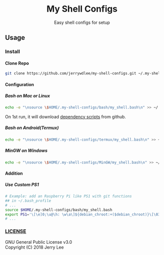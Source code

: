 <h1 align="center">My Shell Configs</h1>
<p align="center">Easy shell configs for setup</p>

## Usage
### Install
#### Clone Repo
```sh
git clone https://github.com/jerrywdlee/my-shell-configs.git ~/.my-shell-configs
```

#### Configuration
##### Bash on Mac or Linux
```sh
echo -e "\nsource \$HOME/.my-shell-configs/bash/my_shell.bash\n" >> ~/.bash_profile && source ~/.bash_profile
```
On 1st run, it will download [dependency scripts](https://github.com/git/git/tree/master/contrib/completion) from github.

##### Bash on Android(Termux)
```sh
echo -e "\nsource \$HOME/.my-shell-configs/termux/my_shell.bash\n" >> ~/.bash_profile && . ~/.bash_profile
```

##### MinGW on Windows
```sh
echo -e "\nsource \$HOME/.my-shell-configs/MinGW/my_shell.bash\n" >> ~/.bash_profile && source ~/.bash_profile
```

#### Addition
##### Use Custom PS1
```sh
# Example: add an Raspberry Pi like PS1 with git functions
## in ~/.bash_profile
# ...
source $HOME/.my-shell-configs/bash/my_shell.bash
export PS1='\[\e]0;\u@\h: \w\a\]${debian_chroot:+($debian_chroot)}\[\033[01;32m\]\u@\h\[\033[00m\]:\[\033[01;34m\]\w\[\033[00m\] \[\033[01;34m\]$(__git_ps1 "[\[\033[36m\]$(__my_git_prompt_repo_name) \[\033[31m\]%s\[\033[01;34m\]]")\$\[\033[00m\] '
# ...
```

### [LICENSE](https://github.com/jerrywdlee/my-shell-configs/blob/master/LICENSE)
GNU General Public License v3.0  
Copyright (C) 2018  Jerry Lee

